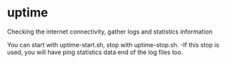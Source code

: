 # uptime
Checking the internet connectivity, gather logs and statistics information

You can start with uptime-start.sh,
stop with uptime-stop.sh. -If this stop is used, you will have ping statistics data end of the log files too. 